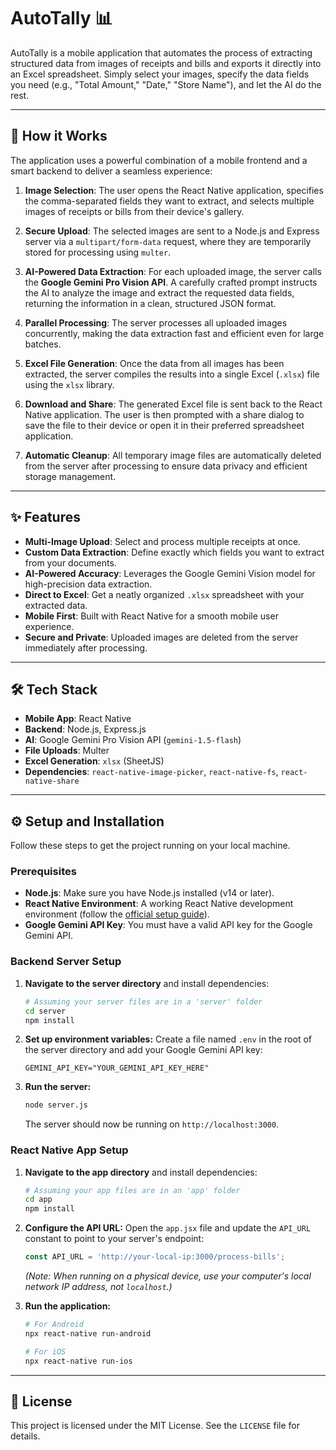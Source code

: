 # AutoTally 📊

AutoTally is a mobile application that automates the process of extracting structured data from images of receipts and bills and exports it directly into an Excel spreadsheet. Simply select your images, specify the data fields you need (e.g., "Total Amount," "Date," "Store Name"), and let the AI do the rest.

---

## 🚀 How it Works

The application uses a powerful combination of a mobile frontend and a smart backend to deliver a seamless experience:

1.  **Image Selection**: The user opens the React Native application, specifies the comma-separated fields they want to extract, and selects multiple images of receipts or bills from their device's gallery.

2.  **Secure Upload**: The selected images are sent to a Node.js and Express server via a `multipart/form-data` request, where they are temporarily stored for processing using `multer`.

3.  **AI-Powered Data Extraction**: For each uploaded image, the server calls the **Google Gemini Pro Vision API**. A carefully crafted prompt instructs the AI to analyze the image and extract the requested data fields, returning the information in a clean, structured JSON format.

4.  **Parallel Processing**: The server processes all uploaded images concurrently, making the data extraction fast and efficient even for large batches.

5.  **Excel File Generation**: Once the data from all images has been extracted, the server compiles the results into a single Excel (`.xlsx`) file using the `xlsx` library.

6.  **Download and Share**: The generated Excel file is sent back to the React Native application. The user is then prompted with a share dialog to save the file to their device or open it in their preferred spreadsheet application.

7.  **Automatic Cleanup**: All temporary image files are automatically deleted from the server after processing to ensure data privacy and efficient storage management.

---

## ✨ Features

* **Multi-Image Upload**: Select and process multiple receipts at once.
* **Custom Data Extraction**: Define exactly which fields you want to extract from your documents.
* **AI-Powered Accuracy**: Leverages the Google Gemini Vision model for high-precision data extraction.
* **Direct to Excel**: Get a neatly organized `.xlsx` spreadsheet with your extracted data.
* **Mobile First**: Built with React Native for a smooth mobile user experience.
* **Secure and Private**: Uploaded images are deleted from the server immediately after processing.

---

## 🛠️ Tech Stack

* **Mobile App**: React Native
* **Backend**: Node.js, Express.js
* **AI**: Google Gemini Pro Vision API (`gemini-1.5-flash`)
* **File Uploads**: Multer
* **Excel Generation**: `xlsx` (SheetJS)
* **Dependencies**: `react-native-image-picker`, `react-native-fs`, `react-native-share`

---

## ⚙️ Setup and Installation

Follow these steps to get the project running on your local machine.

### Prerequisites

* **Node.js**: Make sure you have Node.js installed (v14 or later).
* **React Native Environment**: A working React Native development environment (follow the [official setup guide](https://reactnative.dev/docs/environment-setup)).
* **Google Gemini API Key**: You must have a valid API key for the Google Gemini API.

### Backend Server Setup

1.  **Navigate to the server directory** and install dependencies:
    ```bash
    # Assuming your server files are in a 'server' folder
    cd server
    npm install
    ```

2.  **Set up environment variables:**
    Create a file named `.env` in the root of the server directory and add your Google Gemini API key:
    ```
    GEMINI_API_KEY="YOUR_GEMINI_API_KEY_HERE"
    ```

3.  **Run the server:**
    ```bash
    node server.js
    ```
    The server should now be running on `http://localhost:3000`.

### React Native App Setup

1.  **Navigate to the app directory** and install dependencies:
    ```bash
    # Assuming your app files are in an 'app' folder
    cd app
    npm install
    ```

2.  **Configure the API URL:**
    Open the `app.jsx` file and update the `API_URL` constant to point to your server's endpoint:
    ```javascript
    const API_URL = 'http://your-local-ip:3000/process-bills';
    ```
    *(Note: When running on a physical device, use your computer's local network IP address, not `localhost`.)*

3.  **Run the application:**
    ```bash
    # For Android
    npx react-native run-android

    # For iOS
    npx react-native run-ios
    ```

---

## 📄 License

This project is licensed under the MIT License. See the `LICENSE` file for details.

